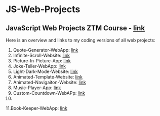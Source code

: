 # JS-Web-Projects
## JavaScript Web Projects ZTM Course - [link](https://www.udemy.com/course/javascript-web-projects-to-build-your-portfolio-resume/)
Here is an overview and links to my coding versions of all web projects:

1. Quote-Generator-WebApp: [link](https://github.com/kaloyanTry/JS-Web-Projects/tree/main/QuoteGeneratorApp)
2. Infinite-Scroll-Website: [link](https://github.com/kaloyanTry/JS-Web-Projects/tree/main/InfiniteScroll)
3. Picture-In-Picture-App: [link](https://github.com/kaloyanTry/JS-Web-Projects/tree/main/Picture-In-Picture)
4. Joke-Teller-WebApp: [link](https://github.com/kaloyanTry/JS-Web-Projects/tree/main/Joke-Teller)
5. Light-Dark-Mode-Website: [link](https://github.com/kaloyanTry/JS-Web-Projects/tree/main/Light-Dark-Mode)
6. Animated-Template-Website: [link](https://github.com/kaloyanTry/JS-Web-Projects/tree/main/Animated-Template)
7. Animated-Navigaiton-Website: [link](https://github.com/kaloyanTry/JS-Web-Projects/tree/main/Animated-Navigation)
8. Music-Player-App: [link](https://github.com/kaloyanTry/JS-Web-Projects/tree/main/Music-Player)
9. Custom-Countdown-WebAPp: [link](https://github.com/kaloyanTry/JS-Web-Projects/tree/main/Custom-Countdown)
10. 
11.Book-Keeper-WebApp: [link](https://github.com/kaloyanTry/JS-Web-Projects/tree/main/Book-Keeper)
